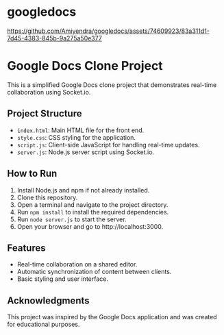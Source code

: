 # googledocs

https://github.com/Amiyendra/googledocs/assets/74609923/83a311d1-7d45-4383-845b-9a275a50e377

# Google Docs Clone Project

This is a simplified Google Docs clone project that demonstrates real-time collaboration using Socket.io.

## Project Structure

- `index.html`: Main HTML file for the front end.
- `style.css`: CSS styling for the application.
- `script.js`: Client-side JavaScript for handling real-time updates.
- `server.js`: Node.js server script using Socket.io.

## How to Run

1. Install Node.js and npm if not already installed.
2. Clone this repository.
3. Open a terminal and navigate to the project directory.
4. Run `npm install` to install the required dependencies.
5. Run `node server.js` to start the server.
6. Open your browser and go to http://localhost:3000.

## Features

- Real-time collaboration on a shared editor.
- Automatic synchronization of content between clients.
- Basic styling and user interface.

## Acknowledgments

This project was inspired by the Google Docs application and was created for educational purposes.
